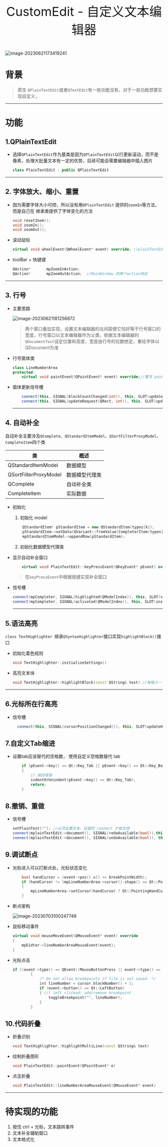 

<p align = "center" style="font-size:40px; "> CustomEdit - 自定义文本编辑器 </p>

![image-20230621173419241](./assets/image-20230621173419241.png)

# 背景

> 原生 `QPlainTextEdit`或者`QTextEdit`有一些功能没有，对于一些功能想要实现自定义，

---

# 功能

## 1.QPlainTextEdit

- 选择`QPlainTextEdit`作为基类是因为`QPlainTextEdit`以行更新滚动，而不是像素，处理大批量文本有一定的优势，后续可能会需要编辑器中插入图片

  ```c++
  class PlainTextEdit : public QPlainTextEdit
  ```

---

## 2. 字体放大、缩小、重置

- 因为需要字体大小可控，所以没有用`QPlainTextEdit` 提供的`zoomIn`等方法，而是自己在 继承类提供了字体变化的方法

  ```c++
  void resetZoom();
  void zoomIn();
  void zoomOut();
  ```

- 滚动鼠标

  ```c++
  virtual void wheelEvent(QWheelEvent* event) override; //plainTextEdit 鼠标滚动事件
  ```

- toolBar + 快键键

  ```c++
  QAction*       mpZoomInAction;
  QAction*       mpZoomOutAction;  //MainWindow 的两个action响应
  ```

---

## 3. 行号

- 主要思路

  

  ![image-20230621181256872](./assets/image-20230621181256872.png)

  > ​		两个窗口叠加实现，设置文本编辑器的左间距使它恰好等于行号窗口的宽度，行号窗口以文本编辑器作为父类，依据文本编辑器的`QDocumentText`设定位置和高度，宽度由行号的位数绝定，重绘字体以QDocument为准

- 行号窗体类

  ```c++
  class LineNumberArea
  protected:
      virtual void paintEvent(QPaintEvent* event) override;//重写 paintEvent 绘制窗体与行号 
  ```

- 窗体更新信号槽

  ```c++
      connect(this, SIGNAL(blockCountChanged(int)), this, SLOT(updateLineNumberAreaWidth(int)));
      connect(this, SIGNAL(updateRequest(QRect, int)), this, SLOT(updateLineNumberArea(QRect, int)));
  ```

  ---

## 4. 自动补全

自动补全主要涉及`QComplete`、`QStandardItemModel`、`QSortFilterProxyModel`、`CompleteItem`四个类

| 类                    | 概述           |
| --------------------- | -------------- |
| QStandardItemModel    | 数据模型       |
| QSortFilterProxyModel | 数据模型代理类 |
| QComplete             | 自动补全类     |
| CompleteItem          | 实际数据       |

- 初始化

  1. 初始化 model

     ```c++
      QStandardItem* pStandardItem = new QStandardItem(types[k]);
      pStandardItem->setData(QVariant::fromValue(CompleterItem(types[k], types[k], "")), Qt::UserRole);
      mpStandardItemModel->appendRow(pStandardItem);
     ```

  2. 初始化数据模型代理类

- 显示自动补全窗口

  ```c++
      virtual void PlainTextEdit::keyPressEvent(QKeyEvent* pEvent) override; 
  ```

  > 在`keyPressEvent`中根据按键实现补全窗口

- 信号槽

  ```c++
  connect(mpCompleter, SIGNAL(highlighted(QModelIndex)), this, SLOT(showCompletionItemToolTip(QModelIndex)));
  connect(mpCompleter, SIGNAL(activated(QModelIndex)), this, SLOT(insertCompletionItem(QModelIndex)));
  ```

  ---

## 5.语法高亮

`class TextHighlighter `继承`QSyntaxHighlighter`接口实现`highlightBlock()`接口

- 初始化着色规则

  ```c++
  void TextHighlighter::initializeSettings()
  ```

- 高亮文本块

  ```c++
  void TextHighlighter::highlightBlock(const QString& text) //每输入一个字符执行一次，自动执行
  ```

---

## 6.光标所在行高亮

- 信号槽

  ```c++
    connect(this, SIGNAL(cursorPositionChanged()), this, SLOT(updateHighlights()));
  ```

## 7.自定义Tab缩进

- 设置tab应该替代的空格数， 使用自定义空格数替代 tab

  ```c++
      if (pEvent->key() == Qt::Key_Tab || pEvent->key() == Qt::Key_Backtab)
      {
          // 缩进或者
          indentOrUnindent(pEvent->key() == Qt::Key_Tab);
          return;
      }
  ```

## 8.撤销、重做

- 信号槽

  ```c++
  setPlainText(""); //必须设置文本，后面的 connect 才能生效
  connect(mplainTextEdit->document(), SIGNAL(redoAvailable(bool)),this, SLOT(handleCanUndoChanged(bool)));
  connect(mplainTextEdit->document(), SIGNAL(undoAvailable(bool)), this, SLOT(handleCanUndoChanged(bool)));
  ```

## 9.调试断点

- 光标进入可以打断点处，光标状态变化

  ```c++
      bool handCursor = (event->pos().x() <= breakPointWidth);
      if (handCursor != (mpLineNumberArea->cursor().shape() == Qt::PointingHandCursor))
      {
          mpLineNumberArea->setCursor(handCursor ? Qt::PointingHandCursor : Qt::ArrowCursor);
      }
  ```

- 断点架构

  ![image-20230703100247746](./assets/image-20230703100247746.png)

- 鼠标移动事件

  ```c++
  virtual void mouseMoveEvent(QMouseEvent* event) override
  {
      mpEidtor->lineNumberAreaMouseEvent(event);
  }
  ```

- 光标点击

  ```c++
  if ((event->type() == QEvent::MouseButtonPress || event->type() == QEvent::MouseButtonDblClick) && (event->pos().x() <= breakPointWidth))
          {
              /* Do not allow breakpoints if file is not saved. */
              int lineNumber = cursor.blockNumber() + 1;
              if (event->button() == Qt::LeftButton)
              { //! left clicked: add/remove breakpoint
                  toggleBreakpoint("", lineNumber);
              }
          }
  ```

  

## 10.代码折叠

- 折叠识别

  ```c++
  void TextHighlighter::highlightMultiLine(const QString& text)
  ```

- 绘制折叠图形

  ```c++
  void PlainTextEdit::paintEvent(QPaintEvent* e)
  ```

- 点击折叠

  ```c++
  void PlainTextEdit::lineNumberAreaMouseEvent(QMouseEvent* event)
  ```

---

# 待实现的功能

1. 按住 ctrl +  光标，文本跳转事件
2. 文本补全辅助窗口
3. 文本格式化
